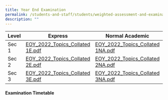 ```yaml
---
title: Year End Examination
permalink: /students-and-staff/students/weighted-assessment-and-examination/year-end-examination/
description: ""
---
```

<table>
<thead>
  <tr>
    <th>Level</th>
    <th>Express</th>
    <th>Normal Academic</th>
    <th>Normal Technical</th>
  </tr>
</thead>
<tbody>
  <tr>
    <td>Sec 1</td>
    <td><a href="/files/EOY_2022_Topics_Collated%201E.pdf">EOY_2022_Topics_Collated 1E.pdf</a></td>
    <td><a href="[](/files/EOY_2022_Topics_Collated%201NA.pdf)">EOY_2022_Topics_Collated 1NA.pdf</a></td>
    <td><a href="[](/files/EOY_2022_Topics_Collated%201NT.pdf)">EOY_2022_Topics_Collated 1NT.pdf</a></td>
  </tr>
  <tr>
    <td>Sec 2</td>
    <td><a href="[](/files/EOY_2022_Topics_Collated%202E.pdf)">EOY_2022_Topics_Collated 2E.pdf</a></td>
    <td><a href="[](/files/EOY_2022_Topics_Collated%202NA.pdf)">EOY_2022_Topics_Collated 2NA.pdf</a></td>
    <td><a href="/files/EOY_2022_Topics_Collated%201E.pdf">EOY_2022_Topics_Collated 2NT.pdf</a></td>
  </tr>
  <tr>
    <td>Sec 3</td>
    <td><a href="/files/EOY_2022_Topics_Collated%201E.pdf">EOY_2022_Topics_Collated 3E.pdf</a></td>
    <td><a href="/files/EOY_2022_Topics_Collated%201E.pdf">EOY_2022_Topics_Collated 3NA.pdf</a></td>
    <td><a href="/files/EOY_2022_Topics_Collated%201E.pdf">EOY_2022_Topics_Collated 3NT.pdf</a></td>
  </tr>
</tbody>
</table>


#### Examination Timetable
